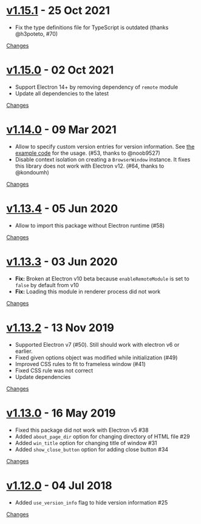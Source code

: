 <a name="v1.15.1"></a>
# [v1.15.1](https://github.com/rhysd/electron-about-window/releases/tag/v1.15.1) - 25 Oct 2021

- Fix the type definitions file for TypeScript is outdated (thanks @h3poteto, #70)

[Changes][v1.15.1]


<a name="v1.15.0"></a>
# [v1.15.0](https://github.com/rhysd/electron-about-window/releases/tag/v1.15.0) - 02 Oct 2021

- Support Electron 14+ by removing dependency of `remote` module
- Update all dependencies to the latest

[Changes][v1.15.0]


<a name="v1.14.0"></a>
# [v1.14.0](https://github.com/rhysd/electron-about-window/releases/tag/v1.14.0) - 09 Mar 2021

- Allow to specify custom version entries for version information. See [the example code](https://github.com/rhysd/electron-about-window/blob/a0a81c918fb02f8cf9772df7df5ee55ee5de6ae9/example/main.js#L38-L46) for the usage. (#53, thanks to @noob9527)
- Disable context isolation on creating a `BrowserWindow` instance. It fixes this library does not work with Electron v12. (#64, thanks to @kondoumh)

[Changes][v1.14.0]


<a name="v1.13.4"></a>
# [v1.13.4](https://github.com/rhysd/electron-about-window/releases/tag/v1.13.4) - 05 Jun 2020

- Allow to import this package without Electron runtime (#58)

[Changes][v1.13.4]


<a name="v1.13.3"></a>
# [v1.13.3](https://github.com/rhysd/electron-about-window/releases/tag/v1.13.3) - 03 Jun 2020

- **Fix:** Broken at Electron v10 beta because `enableRemoteModule` is set to `false` by default from v10
- **Fix:** Loading this module in renderer process did not work

[Changes][v1.13.3]


<a name="v1.13.2"></a>
# [v1.13.2](https://github.com/rhysd/electron-about-window/releases/tag/v1.13.2) - 13 Nov 2019

- Supported Electron v7 (#50). Still should work with electron v6 or earlier.
- Fixed given options object was modified while initialization (#49)
- Improved CSS rules to fit to frameless window (#41)
- Fixed CSS rule was not correct
- Update dependencies

[Changes][v1.13.2]


<a name="v1.13.0"></a>
# [v1.13.0](https://github.com/rhysd/electron-about-window/releases/tag/v1.13.0) - 16 May 2019

- Fixed this package did not work with Electron v5 #38
- Added `about_page_dir` option for changing directory of HTML file #29 
- Added `win_title` option for changing title of window #31 
- Added `show_close_button` option for adding close button #34 

[Changes][v1.13.0]


<a name="v1.12.0"></a>
# [v1.12.0](https://github.com/rhysd/electron-about-window/releases/tag/v1.12.0) - 04 Jul 2018

- Added `use_version_info` flag to hide version information #25 

[Changes][v1.12.0]


[v1.15.1]: https://github.com/rhysd/electron-about-window/compare/v1.15.0...v1.15.1
[v1.15.0]: https://github.com/rhysd/electron-about-window/compare/v1.14.0...v1.15.0
[v1.14.0]: https://github.com/rhysd/electron-about-window/compare/v1.13.4...v1.14.0
[v1.13.4]: https://github.com/rhysd/electron-about-window/compare/v1.13.3...v1.13.4
[v1.13.3]: https://github.com/rhysd/electron-about-window/compare/v1.13.2...v1.13.3
[v1.13.2]: https://github.com/rhysd/electron-about-window/compare/v1.13.0...v1.13.2
[v1.13.0]: https://github.com/rhysd/electron-about-window/compare/v1.12.0...v1.13.0
[v1.12.0]: https://github.com/rhysd/electron-about-window/tree/v1.12.0

 <!-- Generated by https://github.com/rhysd/changelog-from-release -->
